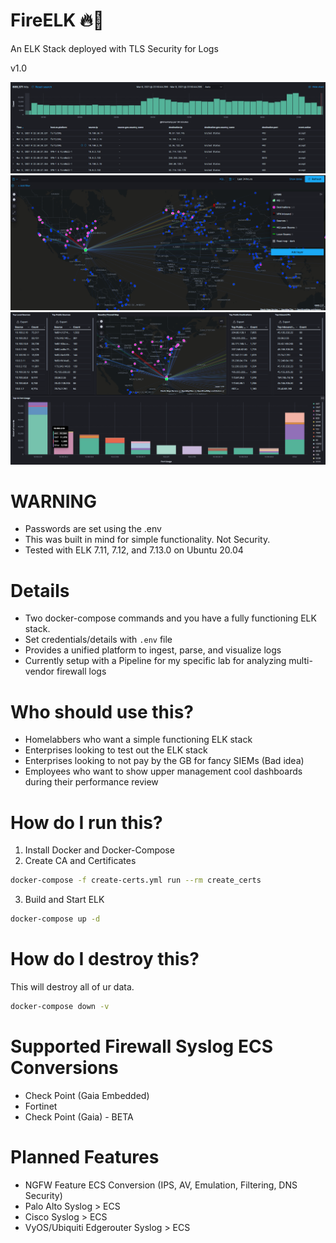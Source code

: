 # FireELK 🔥🦌
An ELK Stack deployed with TLS Security for Logs

v1.0

![Firewall Logs](https://github.com/maxabaumgarten/fireelk/blob/master/images/firewall%20logs.PNG)
![Cool Pew Pew Map](https://github.com/maxabaumgarten/fireelk/blob/master/images/firewall%20laser%20beam%20map.PNG)
![ELK Firewall Charts](https://github.com/maxabaumgarten/fireelk/blob/master/images/elk%20firewall%20visualization.PNG)

# WARNING

- Passwords are set using the .env
- This was built in mind for simple functionality. Not Security.
- Tested with ELK 7.11, 7.12, and 7.13.0 on Ubuntu 20.04

# Details
- Two docker-compose commands and you have a fully functioning ELK stack.
- Set credentials/details with ```.env``` file
- Provides a unified platform to ingest, parse, and visualize logs
- Currently setup with a Pipeline for my specific lab for analyzing multi-vendor firewall logs

# Who should use this?
- Homelabbers who want a simple functioning ELK stack
- Enterprises looking to test out the ELK stack
- Enterprises looking to not pay by the GB for fancy SIEMs (Bad idea)
- Employees who want to show upper management cool dashboards during their performance review

# How do I run this?
1. Install Docker and Docker-Compose
2. Create CA and Certificates
```sh
docker-compose -f create-certs.yml run --rm create_certs
```
3. Build and Start ELK
```sh
docker-compose up -d
```

# How do I destroy this?

This will destroy all of ur data.
```sh
docker-compose down -v
```

# Supported Firewall Syslog ECS Conversions
- Check Point (Gaia Embedded)
- Fortinet
- Check Point (Gaia) - BETA

# Planned Features

- NGFW Feature ECS Conversion (IPS, AV, Emulation, Filtering, DNS Security)
- Palo Alto Syslog > ECS
- Cisco Syslog > ECS
- VyOS/Ubiquiti Edgerouter Syslog > ECS
